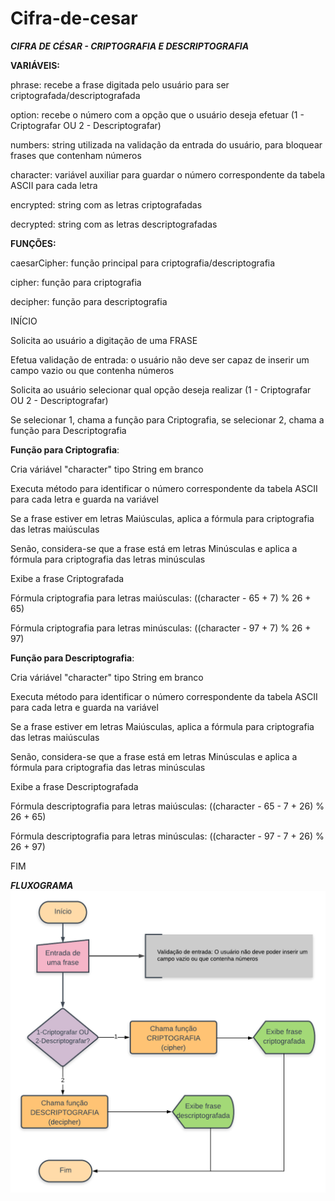 # Cifra-de-cesar

***CIFRA DE CÉSAR - CRIPTOGRAFIA E DESCRIPTOGRAFIA***


**VARIÁVEIS:**

phrase: recebe a frase digitada pelo usuário para ser criptografada/descriptografada

option: recebe o número com a opção que o usuário deseja efetuar (1 - Criptografar OU 2 - Descriptografar)

numbers: string utilizada na validação da entrada do usuário, para bloquear frases que contenham números

character: variável auxiliar para guardar o número correspondente da tabela ASCII para cada letra

encrypted: string com as letras criptografadas

decrypted: string com as letras descriptografadas


**FUNÇÕES:**

caesarCipher: função principal para criptografia/descriptografia

cipher: função para criptografia

decipher: função para descriptografia


INÍCIO

Solicita ao usuário a digitação de uma FRASE

Efetua validação de entrada: o usuário não deve ser capaz de inserir um campo vazio ou que contenha números

Solicita ao usuário selecionar qual opção deseja realizar (1 - Criptografar OU 2 - Descriptografar)

Se selecionar 1, chama a função para Criptografia, se selecionar 2, chama a função para Descriptografia


**Função para Criptografia**:

Cria váriável "character" tipo String em branco

Executa método para identificar o número correspondente da tabela ASCII para cada letra e guarda na variável

Se a frase estiver em letras Maiúsculas, aplica a fórmula para criptografia das letras maiúsculas

Senão, considera-se que a frase está em letras Minúsculas e aplica a fórmula para criptografia das letras minúsculas

Exibe a frase Criptografada 

Fórmula criptografia para letras maiúsculas: ((character - 65 + 7) % 26 + 65)

Fórmula criptografia para letras minúsculas: ((character - 97 + 7) % 26 + 97)


**Função para Descriptografia**: 

Cria váriável "character" tipo String em branco

Executa método para identificar o número correspondente da tabela ASCII para cada letra e guarda na variável

Se a frase estiver em letras Maiúsculas, aplica a fórmula para criptografia das letras maiúsculas

Senão, considera-se que a frase está em letras Minúsculas e aplica a fórmula para criptografia das letras minúsculas

Exibe a frase Descriptografada 

Fórmula descriptografia para letras maiúsculas: ((character - 65 - 7 + 26) % 26 + 65)

Fórmula descriptografia para letras minúsculas: ((character - 97 - 7 + 26) % 26 + 97)


FIM


***FLUXOGRAMA***
![Fluxograma Cifra de César](https://github.com/amcravila/Cifra-de-cesar/blob/master/Fluxograma-Cifra-de-Cesar.png)